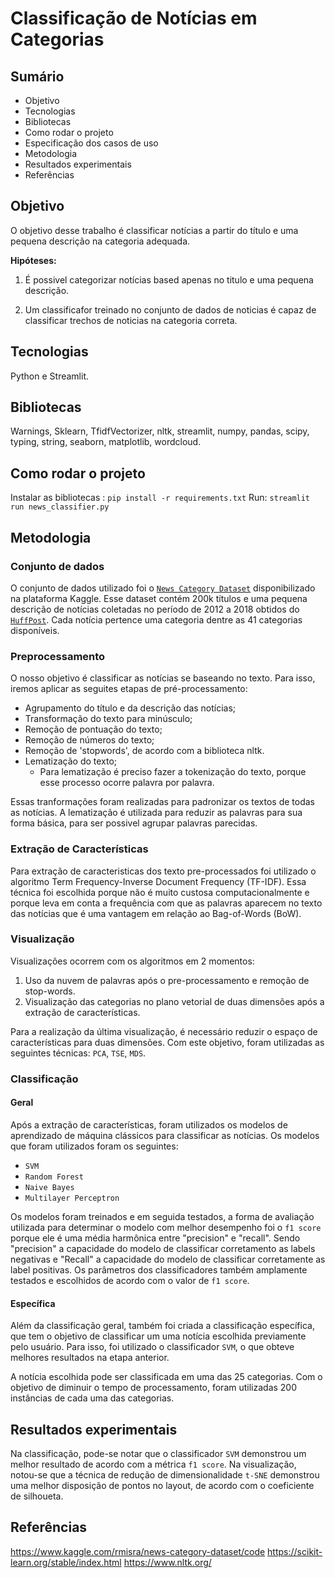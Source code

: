 # Classificação de Notícias em Categorias

## Sumário
- Objetivo
- Tecnologias
- Bibliotecas
- Como rodar o projeto
- Especificação dos casos de uso
- Metodologia
- Resultados experimentais
- Referências

## Objetivo

O objetivo desse trabalho é classificar notícias a partir do título e uma pequena descrição na categoria adequada.

**Hipóteses:**

1. É possivel categorizar notícias based apenas no titulo e uma pequena descrição.

2. Um classificafor treinado no conjunto de dados de noticias é capaz de classificar trechos de noticias na categoria correta.

## Tecnologias

Python e Streamlit.

## Bibliotecas

Warnings, Sklearn, TfidfVectorizer, nltk, streamlit, numpy, pandas, scipy, typing, string, seaborn, matplotlib, wordcloud.

## Como rodar o projeto

Instalar as bibliotecas : `pip install -r requirements.txt`
Run: `streamlit run news_classifier.py`

## Metodologia

### Conjunto de dados

O conjunto de dados utilizado foi o [`News Category Dataset`](https://www.kaggle.com/rmisra/news-category-dataset) disponibilizado na plataforma Kaggle. Esse dataset contém 200k títulos e uma pequena descrição de notícias coletadas no período de 2012 a 2018 obtidos do [`HuffPost`](https://www.huffingtonpost.com/). Cada notícia pertence uma categoria dentre as 41 categorias disponíveis.

### Preprocessamento

O nosso objetivo é classificar as notícias se baseando no texto. Para isso, iremos aplicar as seguites etapas de pré-processamento:

- Agrupamento do título e da descrição das notícias;
- Transformação do texto para minúsculo;
- Remoção de pontuação do texto;
- Remoção de números do texto;
- Remoção de 'stopwords', de acordo com a biblioteca nltk.
- Lematização do texto;
  - Para lematização é preciso fazer a tokenização do texto, porque esse processo ocorre palavra por palavra.

Essas tranformações foram realizadas para padronizar os textos de todas as notícias. A lematização é utilizada para reduzir as palavras para sua forma básica, para ser possivel agrupar palavras parecidas.

### Extração de Características

Para extração de caracteristicas dos texto pre-processados foi utilizado o algoritmo Term Frequency-Inverse Document Frequency (TF-IDF). Essa técnica foi escolhida porque não é muito custosa computacionalmente e porque leva em conta a frequência com que as palavras aparecem no texto das notícias que é uma vantagem em relação ao Bag-of-Words (BoW).

### Visualização

Visualizações ocorrem com os algoritmos em 2 momentos:

1. Uso da nuvem de palavras após o pre-processamento e remoção de stop-words.
2. Visualização das categorias no plano vetorial de duas dimensões após a extração de características.

Para a realização da última visualização, é necessário reduzir o espaço de características para duas dimensões. Com este objetivo, foram utilizadas as seguintes técnicas: `PCA`, `TSE`, `MDS`.

### Classificação
#### Geral

Após a extração de características, foram utilizados os modelos de aprendizado de máquina clássicos para classificar as notícias. Os modelos que foram utilizados foram os seguintes:

- `SVM`
- `Random Forest`
- `Naive Bayes`
- `Multilayer Perceptron`

Os modelos foram treinados e em seguida testados, a forma de avaliação utilizada para determinar o modelo com melhor desempenho foi o `f1 score` porque ele é uma média harmônica entre "precision" e "recall". Sendo "precision" a capacidade do modelo de classificar corretamento as labels negativas e "Recall" a capacidade do modelo de classificar corretamente as label positivas. Os parâmetros dos classificadores também amplamente testados e escolhidos de acordo com o valor de `f1 score`.

#### Específica

Além da classificação geral, também foi criada a classificação específica, que tem o objetivo de classificar um uma notícia escolhida previamente pelo usuário. Para isso, foi utilizado o classificador `SVM`, o que obteve melhores resultados na etapa anterior.

A notícia escolhida pode ser classificada em uma das 25 categorias. Com o objetivo de diminuir o tempo de processamento, foram utilizadas 200 instâncias de cada uma das categorias.

## Resultados experimentais
Na classificação, pode-se notar que o classificador `SVM` demonstrou um melhor resultado de acordo com a métrica `f1 score`. Na visualização, notou-se que a técnica de redução de dimensionalidade `t-SNE` demonstrou uma melhor disposição de pontos no layout, de acordo com o coeficiente de silhoueta.

## Referências
https://www.kaggle.com/rmisra/news-category-dataset/code
https://scikit-learn.org/stable/index.html
https://www.nltk.org/
